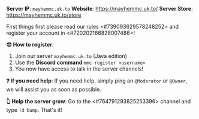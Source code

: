 **Server IP**: `mayhemmc.uk.to`
**Website**: https://mayhemmc.uk.to/
**Server Store**: https://mayhemmc.uk.to/store

First things first please read our rules <#739093629578248252> and register your account in <#720202166828007486>!

**😎 How to register**:
1. Join our server `mayhemmc.uk.to` (Java edition)
2. Use the **Discord command** `mmc register <username>`
3. You now have access to talk in the server channels!

**❓ If you need help**:
If you need help, simply ping an `@Moderator` or `@Owner`, we will assist you as soon as possible.

**👆 Help the server grow**:
Go to the <#764791293825253396> channel and type `!d bump`. That's it!
